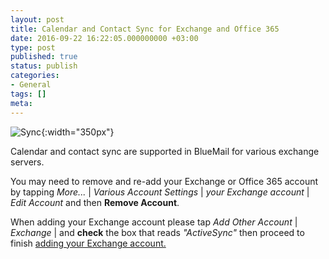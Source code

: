 ```yaml
---
layout: post
title: Calendar and Contact Sync for Exchange and Office 365
date: 2016-09-22 16:22:05.000000000 +03:00
type: post
published: true
status: publish
categories:
- General
tags: []
meta:
---
```


![Sync](/assets/SES_Sync_v6.png){:width="350px"}

Calendar and contact sync are supported in BlueMail for various exchange servers.


You may need to remove and re-add your Exchange or Office 365 account by tapping *More...* \| *Various Account Settings* \| *your Exchange account* \| *Edit Account* and then **Remove Account**.

When adding your Exchange account please tap *Add Other Account* \| *Exchange* \| and **check** the box that reads *"ActiveSync"* then proceed to finish [adding your Exchange account.](/add-exchange-account/)